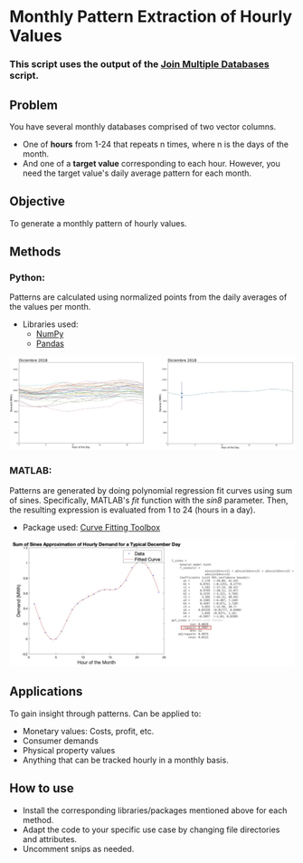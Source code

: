 # Monthly Pattern Extraction of Hourly Values

### This script uses the output of the [Join Multiple Databases](https://github.com/rodrigocantu/data-manipulation-scripts/tree/main/Join%20Multiple%20Databases) script.

## Problem
You have several monthly databases comprised of two vector columns.
- One of **hours** from 1-24 that repeats n times, where n is the days of the month.
- And one of a **target value** corresponding to each hour.
However, you need the target value's daily average pattern for each month.

## Objective
To generate a monthly pattern of hourly values.

## Methods
### Python:
Patterns are calculated using normalized points from the daily averages of the values per month.
- Libraries used:
  - [NumPy](https://numpy.org/install/)
  - [Pandas](https://pandas.pydata.org/pandas-docs/stable/getting_started/install.html)

![Example: Python](https://github.com/rodrigocantu/data-manipulation-scripts/blob/main/Pattern%20Extraction/img/figure-2.JPG?raw=true)

### MATLAB:
Patterns are generated by doing polynomial regression fit curves using sum of sines. Specifically, MATLAB's *fit* function with the *sin8* parameter. Then, the resulting expression is evaluated from 1 to 24 (hours in a day).
- Package used: [Curve Fitting Toolbox](https://www.mathworks.com/products/curvefitting.html)

![Example: MATLAB](https://github.com/rodrigocantu/data-manipulation-scripts/blob/main/Pattern%20Extraction/img/figure-1.JPG?raw=true)

## Applications
To gain insight through patterns. Can be applied to:
- Monetary values: Costs, profit, etc.
- Consumer demands
- Physical property values
- Anything that can be tracked hourly in a monthly basis.

## How to use
- Install the corresponding libraries/packages mentioned above for each method.
- Adapt the code to your specific use case by changing file directories and attributes.
- Uncomment snips as needed.
